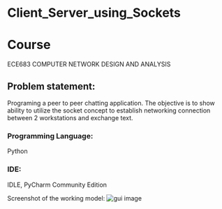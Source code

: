 # Client_Server_using_Sockets

# Course 
ECE683 COMPUTER NETWORK DESIGN AND ANALYSIS
## Problem statement: 
Programing a peer to peer chatting application. The objective is to show ability to utilize the socket concept to establish networking connection between 2 workstations and exchange text.
### Programming Language: 
Python
### IDE: 
IDLE, PyCharm Community Edition

Screenshot of the working model:
![gui image](https://user-images.githubusercontent.com/56036384/72942580-caa1ee80-3d41-11ea-8ff6-6bf94a6d902f.PNG)

